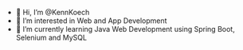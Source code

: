- 👋 Hi, I’m @KennKoech
- 👀 I’m interested in Web and App Development
- 🌱 I’m currently learning Java Web Development using Spring Boot, Selenium and MySQL

<!---
KennKoech/KennKoech is a ✨ special ✨ repository because its `README.md` (this file) appears on your GitHub profile.
You can click the Preview link to take a look at your changes.
--->
